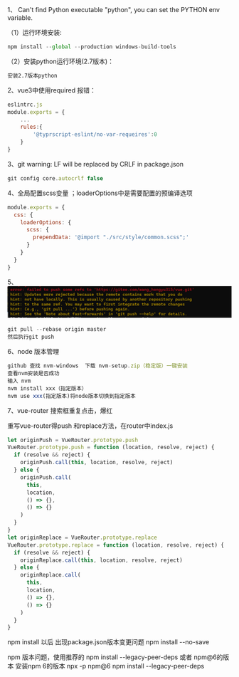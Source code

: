 1、 Can't find Python executable "python", you can set the PYTHON env variable.

（1）运行环境安装:

```js
npm install --global --production windows-build-tools
```

（2）安装python运行环境(2.7版本)：

```tex
安装2.7版本python
```

2、vue3中使用required 报错：

```js
eslintrc.js
module.exports = {
    ...
    rules:{
        '@typrscript-eslint/no-var-requeires':0
    }
}
```

3、git warning: LF will be replaced by CRLF in package.json

```js
git config core.autocrlf false 
```

4、全局配置scss变量 ；loaderOptions中是需要配置的预编译选项

```js
module.exports = {
  css: {
    loaderOptions: {
      scss: {
        prependData: '@import "./src/style/common.scss";'
      }
    }
  }
}
```

5、![输入图片说明](image.png)

```js
git pull --rebase origin master
然后执行git push
```

6、node 版本管理

```js
github 查找 nvm-windows  下载 nvm-setup.zip（稳定版）一键安装 
查看nvm安装是否成功
输入 nvm
nvm install xxx（指定版本）
nvm use xxx(指定版本)将node版本切换到指定版本
```

7、vue-router 搜索框重复点击，爆红

重写vue-router得push 和replace方法，在router中index.js

```js
let originPush = VueRouter.prototype.push
VueRouter.prototype.push = function (location, resolve, reject) {
  if (resolve && reject) {
    originPush.call(this, location, resolve, reject)
  } else {
    originPush.call(
      this,
      location,
      () => {},
      () => {}
    )
  }
}
let originReplace = VueRouter.prototype.replace
VueRouter.prototype.replace = function (location, resolve, reject) {
  if (resolve && reject) {
    originReplace.call(this, location, resolve, reject)
  } else {
    originReplace.call(
      this,
      location,
      () => {},
      () => {}
    )
  }
}
```

npm install 以后 出现package.json版本变更问题
npm install --no-save

npm 版本问题，使用推荐的 npm install --legacy-peer-deps  或者 npm@6的版本
安装npm 6的版本 npx -p npm@6 npm install --legacy-peer-deps
